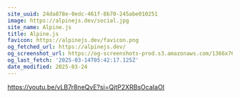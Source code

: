 ```yaml
---
site_uuid: 24da878e-0edc-461f-8b70-245abe010251
image: https://alpinejs.dev/social.jpg
site_name: Alpine.js
title: Alpine.js
favicon: https://alpinejs.dev/favicon.png
og_fetched_url: https://alpinejs.dev/
og_screenshot_url: https://og-screenshots-prod.s3.amazonaws.com/1366x768/80/false/3d0d02d1bfa8ea6232fb3c0fb9181a6ccff6be879a64661c1e4a3d23b650f235.jpeg
og_last_fetch: '2025-03-14T05:42:17.125Z'
date_modified: 2025-03-24
---
```





https://youtu.be/vLB7r8neQvE?si=QjtP2XRBsOcaIaOI

